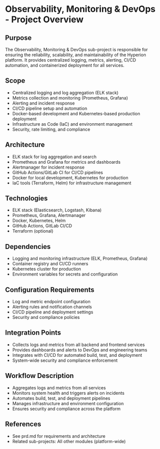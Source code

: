 # Observability, Monitoring & DevOps - Project Overview

## Purpose
The Observability, Monitoring & DevOps sub-project is responsible for ensuring the reliability, scalability, and maintainability of the Hyperion platform. It provides centralized logging, metrics, alerting, CI/CD automation, and containerized deployment for all services.

## Scope
- Centralized logging and log aggregation (ELK stack)
- Metrics collection and monitoring (Prometheus, Grafana)
- Alerting and incident response
- CI/CD pipeline setup and automation
- Docker-based development and Kubernetes-based production deployment
- Infrastructure as Code (IaC) and environment management
- Security, rate limiting, and compliance

## Architecture
- ELK stack for log aggregation and search
- Prometheus and Grafana for metrics and dashboards
- Alertmanager for incident response
- GitHub Actions/GitLab CI for CI/CD pipelines
- Docker for local development, Kubernetes for production
- IaC tools (Terraform, Helm) for infrastructure management

## Technologies
- ELK stack (Elasticsearch, Logstash, Kibana)
- Prometheus, Grafana, Alertmanager
- Docker, Kubernetes, Helm
- GitHub Actions, GitLab CI/CD
- Terraform (optional)

## Dependencies
- Logging and monitoring infrastructure (ELK, Prometheus, Grafana)
- Container registry and CI/CD runners
- Kubernetes cluster for production
- Environment variables for secrets and configuration

## Configuration Requirements
- Log and metric endpoint configuration
- Alerting rules and notification channels
- CI/CD pipeline and deployment settings
- Security and compliance policies

## Integration Points
- Collects logs and metrics from all backend and frontend services
- Provides dashboards and alerts to DevOps and engineering teams
- Integrates with CI/CD for automated build, test, and deployment
- System-wide security and compliance enforcement

## Workflow Description
- Aggregates logs and metrics from all services
- Monitors system health and triggers alerts on incidents
- Automates build, test, and deployment pipelines
- Manages infrastructure and environment configuration
- Ensures security and compliance across the platform

## References
- See prd.md for requirements and architecture
- Related sub-projects: All other modules (platform-wide) 